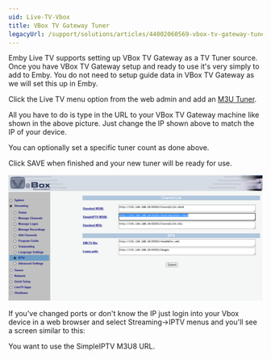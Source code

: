 ```yaml
---
uid: Live-TV-Vbox
title: VBox TV Gateway Tuner
legacyUrl: /support/solutions/articles/44002060569-vbox-tv-gateway-tuner
---
```


Emby Live TV supports setting up VBox TV Gateway as a TV Tuner source. Once you have VBox TV Gateway setup and ready to use it's very simply to add to Emby. You do not need to setup guide data in VBox TV Gateway as we will set this up in Emby.

Click the Live TV menu option from the web admin and add an [M3U Tuner](M3U-Tuners.md).

All you have to do is type in the URL to your VBox TV Gateway machine like shown in the above picture.  Just change the IP shown above to match the IP of your device.



You can optionally set a specific tuner count as done above.

Click SAVE when finished and your new tuner will be ready for use.

![Vbox 4](images/tvtuners/vbox-4.png)

If you've changed ports or don't know the IP just login into your Vbox device in a web browser and select Streaming->IPTV menus and you'll see a screen similar to this:


You want to use the SimpleIPTV M3U8 URL.
